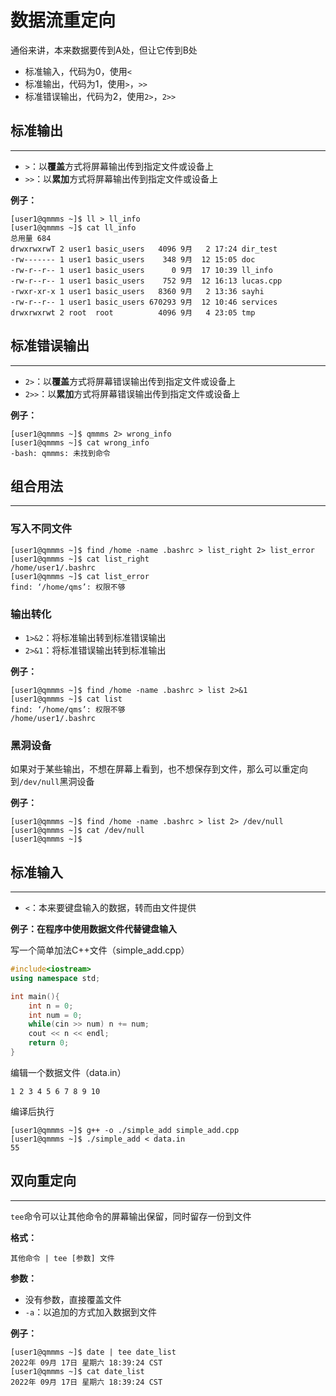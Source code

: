 # 数据流重定向

通俗来讲，本来数据要传到A处，但让它传到B处

-   标准输入，代码为0，使用`<`
-   标准输出，代码为1，使用`>`，`>>`
-   标准错误输出，代码为2，使用`2>`，`2>>`

## 标准输出

------

-   `>`：以**覆盖**方式将屏幕输出传到指定文件或设备上
-   `>>`：以**累加**方式将屏幕输出传到指定文件或设备上

**例子：**

```
[user1@qmmms ~]$ ll > ll_info
[user1@qmmms ~]$ cat ll_info 
总用量 684
drwxrwxrwT 2 user1 basic_users   4096 9月   2 17:24 dir_test
-rw------- 1 user1 basic_users    348 9月  12 15:05 doc
-rw-r--r-- 1 user1 basic_users      0 9月  17 10:39 ll_info
-rw-r--r-- 1 user1 basic_users    752 9月  12 16:13 lucas.cpp
-rwxr-xr-x 1 user1 basic_users   8360 9月   2 13:36 sayhi
-rw-r--r-- 1 user1 basic_users 670293 9月  12 10:46 services
drwxrwxrwt 2 root  root          4096 9月   4 23:05 tmp
```

## 标准错误输出

------

-   `2>`：以**覆盖**方式将屏幕错误输出传到指定文件或设备上
-   `2>>`：以**累加**方式将屏幕错误输出传到指定文件或设备上

**例子：**

```
[user1@qmmms ~]$ qmmms 2> wrong_info
[user1@qmmms ~]$ cat wrong_info 
-bash: qmmms: 未找到命令
```

## 组合用法

------

### 写入不同文件

```
[user1@qmmms ~]$ find /home -name .bashrc > list_right 2> list_error
[user1@qmmms ~]$ cat list_right 
/home/user1/.bashrc
[user1@qmmms ~]$ cat list_error 
find: ‘/home/qms’: 权限不够
```

### 输出转化

-   `1>&2`：将标准输出转到标准错误输出
-   `2>&1`：将标准错误输出转到标准输出

**例子：**

```
[user1@qmmms ~]$ find /home -name .bashrc > list 2>&1
[user1@qmmms ~]$ cat list
find: ‘/home/qms’: 权限不够
/home/user1/.bashrc
```

### 黑洞设备

如果对于某些输出，不想在屏幕上看到，也不想保存到文件，那么可以重定向到`/dev/null`黑洞设备

**例子：**

```
[user1@qmmms ~]$ find /home -name .bashrc > list 2> /dev/null         
[user1@qmmms ~]$ cat /dev/null
[user1@qmmms ~]$ 
```

## 标准输入

------

-   `<`：本来要键盘输入的数据，转而由文件提供

**例子：在程序中使用数据文件代替键盘输入**

写一个简单加法C++文件（simple_add.cpp）

```cpp
#include<iostream>
using namespace std;

int main(){
	int n = 0;
	int num = 0;
	while(cin >> num) n += num;
	cout << n << endl;
	return 0;
}
```

编辑一个数据文件（data.in）

```
1 2 3 4 5 6 7 8 9 10
```

编译后执行

```
[user1@qmmms ~]$ g++ -o ./simple_add simple_add.cpp 
[user1@qmmms ~]$ ./simple_add < data.in 
55
```

## 双向重定向

------

`tee`命令可以让其他命令的屏幕输出保留，同时留存一份到文件

**格式：**

```shell
其他命令 | tee [参数] 文件
```

**参数：**

-   没有参数，直接覆盖文件
-   `-a`：以追加的方式加入数据到文件

**例子：**

```
[user1@qmmms ~]$ date | tee date_list
2022年 09月 17日 星期六 18:39:24 CST
[user1@qmmms ~]$ cat date_list 
2022年 09月 17日 星期六 18:39:24 CST
```

